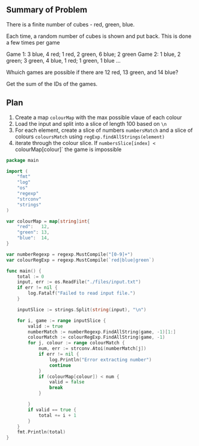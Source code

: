 ## Summary of Problem 

There is a finite number of cubes - red, green, blue.

Each time, a random number of cubes is shown and put back. This is done a few times per game

Game 1: 3 blue, 4 red; 1 red, 2 green, 6 blue; 2 green
Game 2: 1 blue, 2 green; 3 green, 4 blue, 1 red; 1 green, 1 blue
...

Whuich games are possible if there are 12 red, 13 green, and 14 blue?

Get the sum of the IDs of the games.

## Plan

1. Create a map `colourMap` with the max possible vlaue of each colour
2. Load the input and split into a slice of length 100 based on `\n`
3. For each element, create a slice of numbers `numbersMatch` and a slice of colours `coloursMatch` using `regExp.findAllStrings(element)`
4. iterate through the colour slice. If `numbersSlice[index] < `colourMap[colour]` the game is impossible

```go
package main

import (
	"fmt"
	"log"
	"os"
	"regexp"
	"strconv"
	"strings"
)

var colourMap = map[string]int{
	"red":   12,
	"green": 13,
	"blue":  14,
}

var numberRegexp = regexp.MustCompile("[0-9]+")
var colourRegExp = regexp.MustCompile(`red|blue|green`)

func main() {
	total := 0
	input, err := os.ReadFile("./files/input.txt")
	if err != nil {
		log.Fatalf("Failed to read input file.")
	}

	inputSlice := strings.Split(string(input), "\n")

	for i, game := range inputSlice {
		valid := true
		numberMatch := numberRegexp.FindAllString(game, -1)[1:]
		colourMatch := colourRegExp.FindAllString(game, -1)
		for j, colour := range colourMatch {
			num, err := strconv.Atoi(numberMatch[j])
			if err != nil {
				log.Println("Error extracting number")
				continue
			}
			if (colourMap[colour]) < num {
				valid = false
				break
			}

		}
		if valid == true {
			total += i + 1
		}
	}
	fmt.Println(total)
}
```